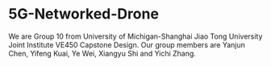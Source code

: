 # 5G-Networked-Drone
We are Group 10 from University of Michigan-Shanghai Jiao Tong University Joint Institute VE450 Capstone Design. Our group members are Yanjun Chen, Yifeng Kuai, Ye Wei, Xiangyu Shi and Yichi Zhang.
